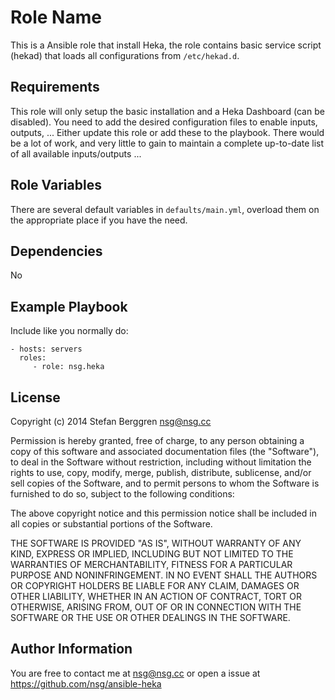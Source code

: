 Role Name
========

This is a Ansible role that install Heka, the role contains basic service 
script (hekad) that loads all configurations from `/etc/hekad.d`.

Requirements
------------

This role will only setup the basic installation and a Heka Dashboard (can 
be disabled). You need to add the desired configuration files to enable 
inputs, outputs, ... Either update this role or add these to the playbook. 
There would be a lot of work, and very little to gain to maintain a complete 
up-to-date list of all available inputs/outputs ...

Role Variables
--------------

There are several default variables in `defaults/main.yml`, overload them on 
the appropriate place if you have the need.

Dependencies
------------

No

Example Playbook
-------------------------

Include like you normally do:

    - hosts: servers
      roles:
         - role: nsg.heka

License
-------

Copyright (c) 2014 Stefan Berggren <nsg@nsg.cc>

Permission is hereby granted, free of charge, to any person obtaining a copy
of this software and associated documentation files (the "Software"), to deal
in the Software without restriction, including without limitation the rights
to use, copy, modify, merge, publish, distribute, sublicense, and/or sell
copies of the Software, and to permit persons to whom the Software is
furnished to do so, subject to the following conditions:

The above copyright notice and this permission notice shall be included in
all copies or substantial portions of the Software.

THE SOFTWARE IS PROVIDED "AS IS", WITHOUT WARRANTY OF ANY KIND, EXPRESS OR
IMPLIED, INCLUDING BUT NOT LIMITED TO THE WARRANTIES OF MERCHANTABILITY,
FITNESS FOR A PARTICULAR PURPOSE AND NONINFRINGEMENT. IN NO EVENT SHALL THE
AUTHORS OR COPYRIGHT HOLDERS BE LIABLE FOR ANY CLAIM, DAMAGES OR OTHER
LIABILITY, WHETHER IN AN ACTION OF CONTRACT, TORT OR OTHERWISE, ARISING FROM,
OUT OF OR IN CONNECTION WITH THE SOFTWARE OR THE USE OR OTHER DEALINGS IN
THE SOFTWARE.

Author Information
------------------

You are free to contact me at nsg@nsg.cc or open a issue at
https://github.com/nsg/ansible-heka
